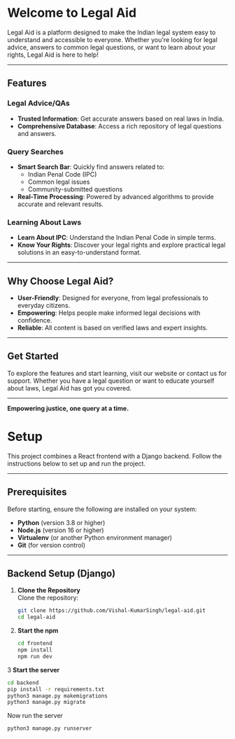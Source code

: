 # Welcome to Legal Aid

Legal Aid is a platform designed to make the Indian legal system easy to understand and accessible to everyone. Whether you're looking for legal advice, answers to common legal questions, or want to learn about your rights, Legal Aid is here to help!

---

## Features

### Legal Advice/QAs
- **Trusted Information**: Get accurate answers based on real laws in India.
- **Comprehensive Database**: Access a rich repository of legal questions and answers.

### Query Searches
- **Smart Search Bar**: Quickly find answers related to:
  - Indian Penal Code (IPC)
  - Common legal issues
  - Community-submitted questions
- **Real-Time Processing**: Powered by advanced algorithms to provide accurate and relevant results.

### Learning About Laws
- **Learn About IPC**: Understand the Indian Penal Code in simple terms.
- **Know Your Rights**: Discover your legal rights and explore practical legal solutions in an easy-to-understand format.

---

## Why Choose Legal Aid?
- **User-Friendly**: Designed for everyone, from legal professionals to everyday citizens.
- **Empowering**: Helps people make informed legal decisions with confidence.
- **Reliable**: All content is based on verified laws and expert insights.

---

## Get Started
To explore the features and start learning, visit our website or contact us for support. Whether you have a legal question or want to educate yourself about laws, Legal Aid has got you covered.

---

**Empowering justice, one query at a time.**


# Setup 

This project combines a React frontend with a Django backend. Follow the instructions below to set up and run the project.

---

## **Prerequisites**
Before starting, ensure the following are installed on your system:
- **Python** (version 3.8 or higher)
- **Node.js** (version 16 or higher)
- **Virtualenv** (or another Python environment manager)
- **Git** (for version control)

---

## **Backend Setup (Django)**

1. **Clone the Repository**  
   Clone the repository:
   ```bash
   git clone https://github.com/Vishal-KumarSingh/legal-aid.git
   cd legal-aid
   ```
2. **Start the npm**
   ```bash
   cd frontend
   npm install
   npm run dev
   ```
3 **Start the server**
```bash
cd backend
pip install -r requirements.txt
python3 manage.py makemigrations
python3 manage.py migrate
```
Now run the server
```bash
python3 manage.py runserver
```



